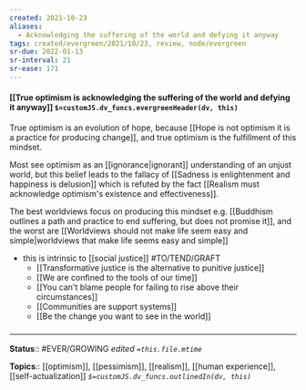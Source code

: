 ```yaml
---
created: 2021-10-23
aliases:
  - Acknowledging the suffering of the world and defying it anyway
tags: created/evergreen/2021/10/23, review, node/evergreen
sr-due: 2022-01-13
sr-interval: 21
sr-ease: 171
---
```


#### [[True optimism is acknowledging the suffering of the world and defying it anyway]] `$=customJS.dv_funcs.evergreenHeader(dv, this)`

True optimism is an evolution of hope, because [[Hope is not optimism it is a practice for producing change]], and true optimism is the fulfillment of this mindset.

Most see optimism as an [[ignorance|ignorant]] understanding of an unjust world, but this belief leads to the fallacy of [[Sadness is enlightenment and happiness is delusion]] which is refuted by the fact [[Realism must acknowledge optimism's existence and effectiveness]]. 

The best worldviews focus on producing this mindset e.g. [[Buddhism outlines a path and practice to end suffering, but does not promise it]], and the worst are [[Worldviews should not make life seem easy and simple|worldviews that make life seems easy and simple]]

- this is intrinsic to [[social justice]] #TO/TEND/GRAFT 
	- [[Transformative justice is the alternative to punitive justice]]
	- [[We are confined to the tools of our time]]
	- [[You can't blame people for failing to rise above their circumstances]]
	- [[Communities are support systems]]
	- [[Be the change you want to see in the world]]

### <hr class="footnote"/>

**Status**:: #EVER/GROWING 
*edited `=this.file.mtime`*

**Topics**:: [[optimism]], [[pessimism]], [[realism]], [[human experience]], [[self-actualization]]
*`$=customJS.dv_funcs.outlinedIn(dv, this)`*
